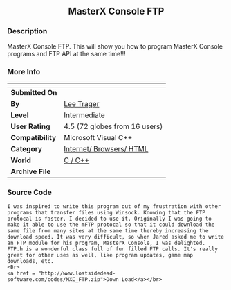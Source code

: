﻿<div align="center">

## MasterX Console FTP


</div>

### Description

MasterX Console FTP. This will show you how to program MasterX Console programs and FTP API at the same time!!!
 
### More Info
 


<span>             |<span>
---                |---
**Submitted On**   |
**By**             |[Lee Trager](https://github.com/Planet-Source-Code/PSCIndex/blob/master/ByAuthor/lee-trager.md)
**Level**          |Intermediate
**User Rating**    |4.5 (72 globes from 16 users)
**Compatibility**  |Microsoft Visual C\+\+
**Category**       |[Internet/ Browsers/ HTML](https://github.com/Planet-Source-Code/PSCIndex/blob/master/ByCategory/internet-browsers-html__3-9.md)
**World**          |[C / C\+\+](https://github.com/Planet-Source-Code/PSCIndex/blob/master/ByWorld/c-c.md)
**Archive File**   |[](https://github.com/Planet-Source-Code/lee-trager-masterx-console-ftp__3-2351/archive/master.zip)





### Source Code

```
I was inspired to write this program out of my frustration with other programs that transfer files using Winsock. Knowing that the FTP protocal is faster, I decided to use it. Originally I was going to make it able to use the mFTP protocal so that it could download the same file from many sites at the same time thereby increasing the download speed. It was very difficult, so when Jared asked me to write an FTP module for his program, MasterX Console, I was delighted.
FTP.h is a wonderful class full of fun filled FTP calls. It's really great for other uses as well, like program updates, game map downloads, etc.
<Br>
<a href = "http://www.lostsidedead-software.com/codes/MXC_FTP.zip">Down Load</a></br>
```


